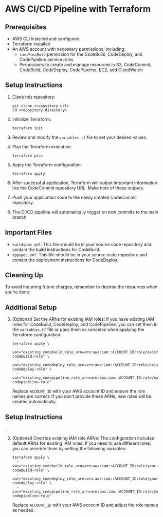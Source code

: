 # AWS CI/CD Pipeline with Terraform

## Prerequisites

- AWS CLI installed and configured
- Terraform installed
- An AWS account with necessary permissions, including:
  - `iam:PassRole` permission for the CodeBuild, CodeDeploy, and CodePipeline service roles
  - Permissions to create and manage resources in S3, CodeCommit, CodeBuild, CodeDeploy, CodePipeline, EC2, and CloudWatch

## Setup Instructions

1. Clone this repository:
   ```
   git clone <repository-url>
   cd <repository-directory>
   ```

2. Initialize Terraform:
   ```
   terraform init
   ```

3. Review and modify the `variables.tf` file to set your desired values.

4. Plan the Terraform execution:
   ```
   terraform plan
   ```

5. Apply the Terraform configuration:
   ```
   terraform apply
   ```

6. After successful application, Terraform will output important information like the CodeCommit repository URL. Make note of these outputs.

7. Push your application code to the newly created CodeCommit repository.

8. The CI/CD pipeline will automatically trigger on new commits to the main branch.

## Important Files

- `buildspec.yml`: This file should be in your source code repository and contain the build instructions for CodeBuild.
- `appspec.yml`: This file should be in your source code repository and contain the deployment instructions for CodeDeploy.

## Cleaning Up

To avoid incurring future charges, remember to destroy the resources when you're done:

## Additional Setup

3. (Optional) Set the ARNs for existing IAM roles:
   If you have existing IAM roles for CodeBuild, CodeDeploy, and CodePipeline, you can set them in the `variables.tf` file or pass them as variables when applying the Terraform configuration:
   ```
   terraform apply \
     -var="existing_codebuild_role_arn=arn:aws:iam::ACCOUNT_ID:role/existing-codebuild-role" \
     -var="existing_codedeploy_role_arn=arn:aws:iam::ACCOUNT_ID:role/existing-codedeploy-role" \
     -var="existing_codepipeline_role_arn=arn:aws:iam::ACCOUNT_ID:role/existing-codepipeline-role"
   ```

   Replace `ACCOUNT_ID` with your AWS account ID and ensure the role names are correct.
   If you don't provide these ARNs, new roles will be created automatically.

## Setup Instructions

...

3. (Optional) Override existing IAM role ARNs:
   The configuration includes default ARNs for existing IAM roles. If you need to use different roles, you can override them by setting the following variables:
   ```
   terraform apply \
     -var="existing_codebuild_role_arn=arn:aws:iam::ACCOUNT_ID:role/your-codebuild-role" \
     -var="existing_codedeploy_role_arn=arn:aws:iam::ACCOUNT_ID:role/your-codedeploy-role" \
     -var="existing_codepipeline_role_arn=arn:aws:iam::ACCOUNT_ID:role/your-codepipeline-role"
   ```

   Replace `ACCOUNT_ID` with your AWS account ID and adjust the role names as needed.
